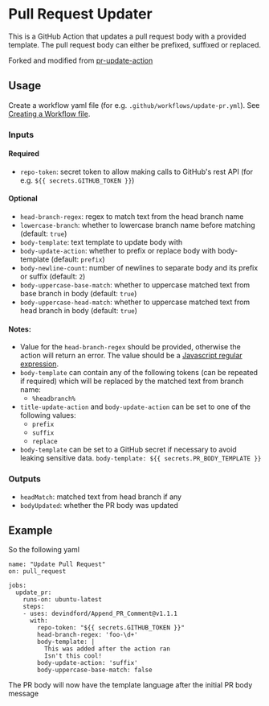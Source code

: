 # Pull Request Updater

This is a GitHub Action that updates a pull request body with a provided template. The pull request body can either be prefixed, suffixed or replaced.

Forked and modified from [pr-update-action](https://github.com/tzkhan/pr-update-action)

## Usage

Create a workflow yaml file (for e.g. `.github/workflows/update-pr.yml`). See [Creating a Workflow file](https://docs.github.com/en/free-pro-team@latest/actions/learn-github-actions/introduction-to-github-actions#create-an-example-workflow).

### Inputs

#### Required
- `repo-token`: secret token to allow making calls to GitHub's rest API (for e.g. `${{ secrets.GITHUB_TOKEN }}`)

#### Optional
- `head-branch-regex`: regex to match text from the head branch name
- `lowercase-branch`: whether to lowercase branch name before matching (default: `true`)
- `body-template`: text template to update body with
- `body-update-action`: whether to prefix or replace body with body-template (default: `prefix`)
- `body-newline-count`: number of newlines to separate body and its prefix or suffix (default: `2`)
- `body-uppercase-base-match`: whether to uppercase matched text from base branch in body (default: `true`)
- `body-uppercase-head-match`: whether to uppercase matched text from head branch in body (default: `true`)

#### Notes:

- Value for the `head-branch-regex` should be provided, otherwise the action will return an error. The value should be a [Javascript regular expression](https://developer.mozilla.org/en-US/docs/Web/JavaScript/Guide/Regular_Expressions).
- `body-template` can contain any of the following tokens (can be repeated if required) which will be replaced by the matched text from branch name:
  - `%headbranch%`
- `title-update-action` and `body-update-action` can be set to one of the following values:
  - `prefix`
  - `suffix`
  - `replace`
- `body-template` can be set to a GitHub secret if necessary to avoid leaking sensitive data. `body-template: ${{ secrets.PR_BODY_TEMPLATE }}`

### Outputs

- `headMatch`: matched text from head branch if any
- `bodyUpdated`: whether the PR body was updated

## Example

So the following yaml

```
name: "Update Pull Request"
on: pull_request

jobs:
  update_pr:
    runs-on: ubuntu-latest
    steps:
    - uses: devindford/Append_PR_Comment@v1.1.1
      with:
        repo-token: "${{ secrets.GITHUB_TOKEN }}"
        head-branch-regex: 'foo-\d+'
        body-template: |
          This was added after the action ran
          Isn't this cool!
        body-update-action: 'suffix'
        body-uppercase-base-match: false
```

The PR body will now have the template language after the initial PR body message
